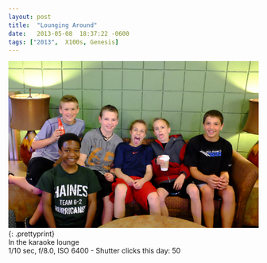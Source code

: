```yaml
---
layout: post
title:  "Lounging Around"
date:   2013-05-08  18:37:22 -0600
tags: ["2013",  X100s, Genesis]
---
```

![:title](/images/2013/2013_0508_DSCF1485.jpg)
{: .prettyprint}  
In the karaoke lounge  
1/10 sec, f/8.0, ISO 6400 - Shutter clicks this day: 50